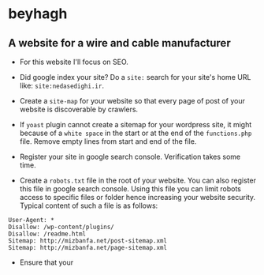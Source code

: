 # beyhagh
## A website for a wire and cable manufacturer

* For this website I'll focus on SEO.

* Did google index your site? Do a `site:` search for your site's home URL like: `site:nedasedighi.ir`.

* Create a `site-map` for your website so that every page of post of your website is discoverable by crawlers.

* If `yoast` plugin cannot create a sitemap for your wordpress site, it might because of a `white space` in the start or at the end of the `functions.php` file. Remove empty lines from start and end of the file.

* Register your site in google search console. Verification takes some time.

* Create a `robots.txt` file in the root of your website. You can also register this file in google search console. Using this file you can limit robots access to specific files or folder hence increasing your website security. Typical content of such a file is as follows:

``` 
User-Agent: *
Disallow: /wp-content/plugins/
Disallow: /readme.html
Sitemap: http://mizbanfa.net/post-sitemap.xml
Sitemap: http://mizbanfa.net/page-sitemap.xml

```

* Ensure that your <title> elements and alt attributes are descriptive, specific, and accurate.

* Always specify your character encoding.
  
* make sure every page on your site has a title specified in the <title> tag. Every page of the site must have a descriptive and concise title tag.
  
* Use JSON-LD to create structured data for your website. Structured data would add rich results of your website to the search result.
  
* Google differentiates between the www and non-www version. When adding your website to Search Console, we recommend adding both http:// and https:// versions, as well as the www and non-www versions.
  
* Setting the value of the rel attribute of a link to nofollow or ugc will tell Google that certain links on your site shouldn't be followed: 
  `<a href="http://www.example.com" rel="nofollow">Anchor text here</a>`

* Use `data highlighter` to help google create a structured linked data for your site and show intuitive search results for your page.

* By including `font-display: swap` in your @font-face style, you can avoid FOIT in most modern browsers.
  
* Add `rel="noopener"` or `rel="noreferrer"` to any external links to improve performance and prevent security vulnerabilities.
  
  
## Optimization

* An object cache is a way of storing data from the database in memory, to prevent unnecessary queries on the database. 
